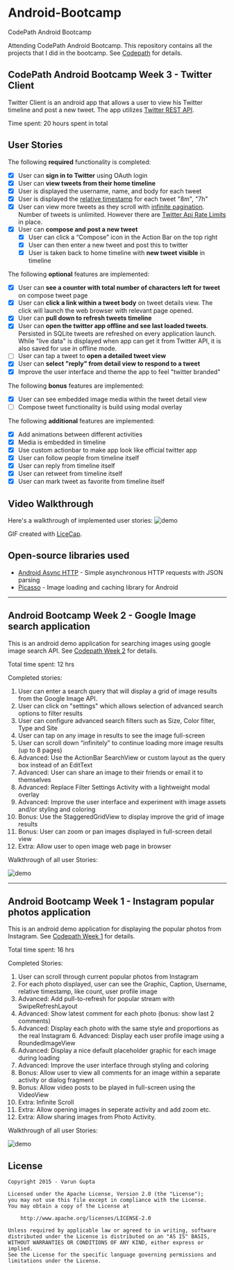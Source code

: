 # Android-Bootcamp
CodePath Android Bootcamp

Attending CodePath Android Bootcamp. This repository contains all the projects that I did in the bootcamp. See [Codepath](http://courses.codepath.com/courses/intro_to_android) for details.

## CodePath Android Bootcamp Week 3 - Twitter Client

Twitter Client is an android app that allows a user to view his Twitter timeline and post a new tweet. The app utilizes [Twitter REST API](https://dev.twitter.com/rest/public).

Time spent: 20 hours spent in total

## User Stories

The following **required** functionality is completed:

* [x]	User can **sign in to Twitter** using OAuth login
* [x]	User can **view tweets from their home timeline**
  * [x] User is displayed the username, name, and body for each tweet
  * [x] User is displayed the [relative timestamp](https://gist.github.com/nesquena/f786232f5ef72f6e10a7) for each tweet "8m", "7h"
  * [x] User can view more tweets as they scroll with [infinite pagination](http://guides.codepath.com/android/Endless-Scrolling-with-AdapterViews). Number of tweets is unlimited.
    However there are [Twitter Api Rate Limits](https://dev.twitter.com/rest/public/rate-limiting) in place.
* [x] User can **compose and post a new tweet**
  * [x] User can click a “Compose” icon in the Action Bar on the top right
  * [x] User can then enter a new tweet and post this to twitter
  * [x] User is taken back to home timeline with **new tweet visible** in timeline

The following **optional** features are implemented:

* [x] User can **see a counter with total number of characters left for tweet** on compose tweet page
* [x] User can **click a link within a tweet body** on tweet details view. The click will launch the web browser with relevant page opened.
* [x] User can **pull down to refresh tweets timeline**
* [x] User can **open the twitter app offline and see last loaded tweets**. Persisted in SQLite tweets are refreshed on every application launch. While "live data" is displayed when app can get it from Twitter API, it is also saved for use in offline mode.
* [ ] User can tap a tweet to **open a detailed tweet view**
* [x] User can **select "reply" from detail view to respond to a tweet**
* [x] Improve the user interface and theme the app to feel "twitter branded"

The following **bonus** features are implemented:

* [x] User can see embedded image media within the tweet detail view
* [ ] Compose tweet functionality is build using modal overlay

The following **additional** features are implemented:

* [x] Add animations between different activities
* [x] Media is embedded in timeline
* [x] Use custom actionbar to make app look like official twitter app
* [x] User can follow people from timeline itself
* [x] User can reply from timeline itself
* [x] User can retweet from timeline itself
* [x] User can mark tweet as favorite from timeline itself

## Video Walkthrough 

Here's a walkthrough of implemented user stories:
![demo](https://github.com/varungu/Android-Bootcamp/blob/master/SimpleTwitterClient/DEMO.gif?raw=true)

GIF created with [LiceCap](http://www.cockos.com/licecap/).

## Open-source libraries used

- [Android Async HTTP](https://github.com/loopj/android-async-http) - Simple asynchronous HTTP requests with JSON parsing
- [Picasso](http://square.github.io/picasso/) - Image loading and caching library for Android

-------------------------------------------------------------------------------------------------------------------------------

## Android Bootcamp Week 2 - Google Image search application

This is an android demo application for searching images using google image search API. See [Codepath Week 2](http://courses.codepath.com/courses/intro_to_android/week/2#!assignment) for details.

Total time spent: 12 hrs

Completed stories:

1. User can enter a search query that will display a grid of image results from the Google Image API.
2. User can click on "settings" which allows selection of advanced search options to filter results
3. User can configure advanced search filters such as Size, Color filter, Type and Site
4. User can tap on any image in results to see the image full-screen
5. User can scroll down “infinitely” to continue loading more image results (up to 8 pages)
6. Advanced: Use the ActionBar SearchView or custom layout as the query box instead of an EditText
7. Advanced: User can share an image to their friends or email it to themselves
8. Advanced: Replace Filter Settings Activity with a lightweight modal overlay
9. Advanced: Improve the user interface and experiment with image assets and/or styling and coloring
10. Bonus: Use the StaggeredGridView to display improve the grid of image results
11. Bonus: User can zoom or pan images displayed in full-screen detail view
12. Extra: Allow user to open image web page in browser

Walkthrough of all user Stories:

![demo](https://github.com/varungu/Android-Bootcamp/blob/master/GoogleImageSearch/DEMO.gif)

-------------------------------------------------------------------------------------------------------------------------------


## Android Bootcamp Week 1 - Instagram popular photos application

This is an android demo application for displaying the popular photos from Instagram. See [Codepath Week 1](http://courses.codepath.com/courses/intro_to_android/week/1#!assignment) for details.

Total time spent: 16 hrs

Completed Stories:

1. User can scroll through current popular photos from Instagram
2. For each photo displayed, user can see the Graphic, Caption, Username, relative timestamp, like count, user profile image
3. Advanced: Add pull-to-refresh for popular stream with SwipeRefreshLayout
4. Advanced: Show latest comment for each photo (bonus: show last 2 comments)
5. Advanced: Display each photo with the same style and proportions as the real Instagram 6. Advanced: Display each user profile image using a RoundedImageView
7. Advanced: Display a nice default placeholder graphic for each image during loading 
8. Advanced: Improve the user interface through styling and coloring
9. Bonus: Allow user to view all comments for an image within a separate activity or dialog fragment
10. Bonus: Allow video posts to be played in full-screen using the VideoView
11. Extra: Infinite Scroll
12. Extra: Allow opening images in seperate activity and add zoom etc.
13. Extra: Allow sharing images from Photo Activity.

Walkthrough of all user Stories:

![demo](https://cloud.githubusercontent.com/assets/2263278/7558818/8c9c2eb4-f761-11e4-9d9f-1bd32630a83b.gif)

## License

    Copyright 2015 - Varun Gupta

    Licensed under the Apache License, Version 2.0 (the "License");
    you may not use this file except in compliance with the License.
    You may obtain a copy of the License at

        http://www.apache.org/licenses/LICENSE-2.0

    Unless required by applicable law or agreed to in writing, software
    distributed under the License is distributed on an "AS IS" BASIS,
    WITHOUT WARRANTIES OR CONDITIONS OF ANY KIND, either express or implied.
    See the License for the specific language governing permissions and
    limitations under the License.
